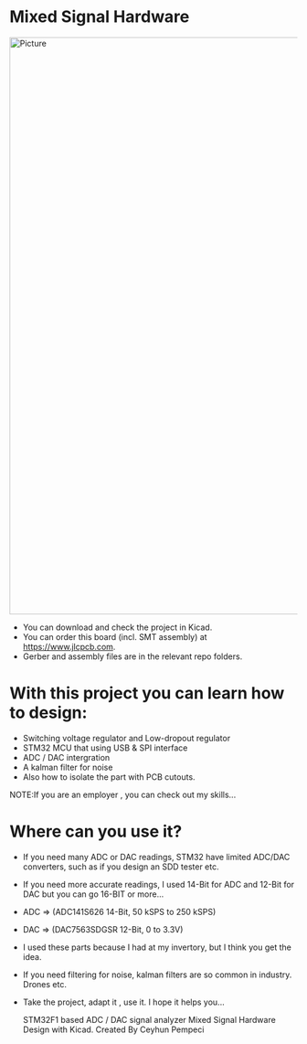 # Mixed Signal Hardware

<img width="1010" alt="Picture" src="https://github.com/republicofmakers/MixedSignalHardware/assets/114834611/c065a555-b0a6-479c-8f63-004c0e68844c">

* You can download and check the project in Kicad.
* You can order this board (incl. SMT assembly) at https://www.jlcpcb.com. 
* Gerber and assembly files are in the relevant repo folders.

# With this project you can learn how to design:
* Switching voltage regulator and Low-dropout regulator
* STM32 MCU that using USB & SPI interface
* ADC / DAC intergration
* A kalman filter for noise
* Also how to isolate the part with PCB cutouts.

NOTE:If you are an employer , you can check out my skills...

# Where can you use it?
* If you need many ADC or DAC readings, STM32 have limited ADC/DAC converters, such as if you design an SDD tester etc. 
* If you need more accurate readings, I used 14-Bit for ADC and 12-Bit for DAC but you can go 16-BIT or more...
* ADC => (ADC141S626 14-Bit, 50 kSPS to 250 kSPS)
* DAC => (DAC7563SDGSR 12-Bit, 0 to 3.3V)
* I used these parts because I had at my invertory, but I think you get the idea.
* If you need filtering for noise, kalman filters are so common in industry. Drones etc.





* Take the project, adapt it , use it. I hope it helps you...


  STM32F1 based ADC / DAC signal analyzer
  Mixed Signal Hardware Design with Kicad.
  Created By Ceyhun Pempeci
